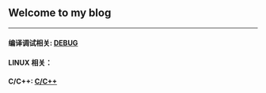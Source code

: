 ## Welcome to my blog

-----



#### 编译调试相关:			[DEBUG](./DEBUG.html)

#### LINUX 相关：

#### C/C++:						[C/C++](./cc++.html)

